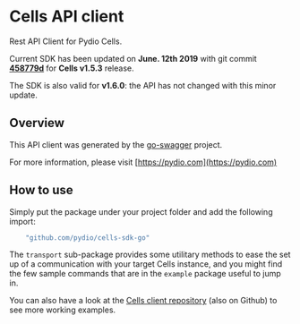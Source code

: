 # Cells API client

Rest API Client for Pydio Cells.

Current SDK has been updated on **June. 12th 2019** with git commit **[458779d](https://github.com/pydio/cells/commit/458779d01510f70e5d9223f016b4628444908b98)** for **Cells v1.5.3** release.

The SDK is also valid for **v1.6.0**: the API has not changed with this minor update.

## Overview

This API client was generated by the [go-swagger](https://github.com/go-swagger/go-swagger) project.

For more information, please visit [https://pydio.com](https://pydio.com)

## How to use

Simply put the package under your project folder and add the following import:

```go
    "github.com/pydio/cells-sdk-go"
```

The `transport` sub-package provides some utilitary methods to ease the set up of a communication with your target Cells instance, and you might find the few sample commands that are in the `example` package useful to jump in.

You can also have a look at the [Cells client repository](https://github.com/pydio/cells-client) (also on Github) to see more working examples.
